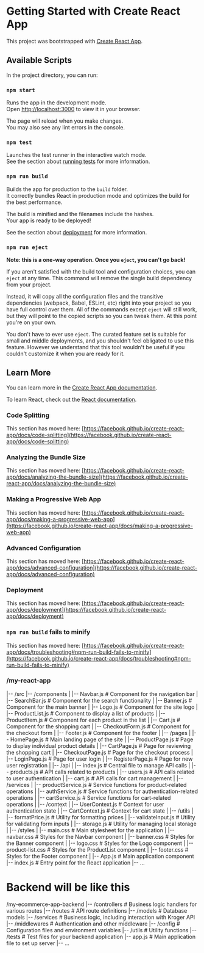 # Getting Started with Create React App

This project was bootstrapped with [Create React App](https://github.com/facebook/create-react-app).

## Available Scripts

In the project directory, you can run:

### `npm start`

Runs the app in the development mode.\
Open [http://localhost:3000](http://localhost:3000) to view it in your browser.

The page will reload when you make changes.\
You may also see any lint errors in the console.

### `npm test`

Launches the test runner in the interactive watch mode.\
See the section about [running tests](https://facebook.github.io/create-react-app/docs/running-tests) for more information.

### `npm run build`

Builds the app for production to the `build` folder.\
It correctly bundles React in production mode and optimizes the build for the best performance.

The build is minified and the filenames include the hashes.\
Your app is ready to be deployed!

See the section about [deployment](https://facebook.github.io/create-react-app/docs/deployment) for more information.

### `npm run eject`

**Note: this is a one-way operation. Once you `eject`, you can't go back!**

If you aren't satisfied with the build tool and configuration choices, you can `eject` at any time. This command will remove the single build dependency from your project.

Instead, it will copy all the configuration files and the transitive dependencies (webpack, Babel, ESLint, etc) right into your project so you have full control over them. All of the commands except `eject` will still work, but they will point to the copied scripts so you can tweak them. At this point you're on your own.

You don't have to ever use `eject`. The curated feature set is suitable for small and middle deployments, and you shouldn't feel obligated to use this feature. However we understand that this tool wouldn't be useful if you couldn't customize it when you are ready for it.

## Learn More

You can learn more in the [Create React App documentation](https://facebook.github.io/create-react-app/docs/getting-started).

To learn React, check out the [React documentation](https://reactjs.org/).

### Code Splitting

This section has moved here: [https://facebook.github.io/create-react-app/docs/code-splitting](https://facebook.github.io/create-react-app/docs/code-splitting)

### Analyzing the Bundle Size

This section has moved here: [https://facebook.github.io/create-react-app/docs/analyzing-the-bundle-size](https://facebook.github.io/create-react-app/docs/analyzing-the-bundle-size)

### Making a Progressive Web App

This section has moved here: [https://facebook.github.io/create-react-app/docs/making-a-progressive-web-app](https://facebook.github.io/create-react-app/docs/making-a-progressive-web-app)

### Advanced Configuration

This section has moved here: [https://facebook.github.io/create-react-app/docs/advanced-configuration](https://facebook.github.io/create-react-app/docs/advanced-configuration)

### Deployment

This section has moved here: [https://facebook.github.io/create-react-app/docs/deployment](https://facebook.github.io/create-react-app/docs/deployment)

### `npm run build` fails to minify

This section has moved here: [https://facebook.github.io/create-react-app/docs/troubleshooting#npm-run-build-fails-to-minify](https://facebook.github.io/create-react-app/docs/troubleshooting#npm-run-build-fails-to-minify)

### /my-react-app
|-- /src
    |-- /components
    |  |-- Navbar.js               # Component for the navigation bar
    |   |-- SearchBar.js            # Component for the search functionality
    |   |-- Banner.js               # Component for the main banner
    |   |-- Logo.js                 # Component for the site logo
    |   |-- ProductList.js          # Component to display a list of products
    |   |-- ProductItem.js          # Component for each product in the list
    |   |-- Cart.js                 # Component for the shopping cart
    |   |-- CheckoutForm.js         # Component for the checkout form
    |   |-- Footer.js               # Component for the footer
    |
    |-- /pages
    |   |-- HomePage.js             # Main landing page of the site
    |   |-- ProductPage.js          # Page to display individual product details
    |   |-- CartPage.js             # Page for reviewing the shopping cart
    |   |-- CheckoutPage.js         # Page for the checkout process
    |   |-- LoginPage.js            # Page for user login
    |   |-- RegisterPage.js         # Page for new user registration
    |
    |-- /api
    |   |-- index.js                # Central file to manage API calls
    |   |-- products.js             # API calls related to products
    |   |-- users.js                # API calls related to user authentication
    |   |-- cart.js                 # API calls for cart management
    |
    |-- /services
    |   |-- productService.js       # Service functions for product-related operations
    |   |-- authService.js          # Service functions for authentication-related operations
    |   |-- cartService.js          # Service functions for cart-related operations
    |
    |-- /context
    |   |-- UserContext.js          # Context for user authentication state
    |   |-- CartContext.js          # Context for cart state
    |
    |-- /utils
    |   |-- formatPrice.js          # Utility for formatting prices
    |   |-- validateInput.js        # Utility for validating form inputs
    |   |-- storage.js              # Utility for managing local storage
    |
    |-- /styles
    |   |-- main.css                # Main stylesheet for the application
    |   |-- navbar.css              # Styles for the Navbar component
    |   |-- banner.css              # Styles for the Banner component
    |   |-- logo.css                # Styles for the Logo component
    |   |-- product-list.css        # Styles for the ProductList component
    |   |-- footer.css              # Styles for the Footer component
    |
    |-- App.js                      # Main application component
    |-- index.js                    # Entry point for the React application
    |-- ...

# Backend will be like this
/my-ecommerce-app-backend
|-- /controllers       # Business logic handlers for various routes
|-- /routes            # API route definitions
|-- /models            # Database models
|-- /services          # Business logic, including interaction with Kroger API
|-- /middlewares       # Authentication and other middleware
|-- /config            # Configuration files and environment variables
|-- /utils             # Utility functions
|-- /tests             # Test files for your backend application
|-- app.js             # Main application file to set up server
|-- ...
